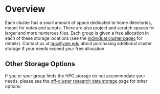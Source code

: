 # Overview

Each cluster has a small amount of space dedicated to home directories, meant for notes and scripts. There are also project and scratch spaces for larger and more numerous files. Each group is given a free allocation in each of these storage locations (see the [individual cluster pages](/clusters-at-yale/clusters) for details). Contact us at [hpc@yale.edu](mailto:hpc@yale.edu) about purchasing additional cluster storage if your needs exceed your free allocation.

## Other Storage Options

If you or your group finds the HPC storage do not accommodate your needs, please see the [off-cluster research data storage](/data) page for other options.
